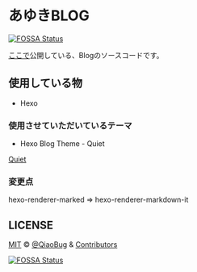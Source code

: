 # あゆきBLOG
[![FOSSA Status](https://app.fossa.com/api/projects/git%2Bgithub.com%2FTeamPimcServer%2Fayuki_blog.svg?type=shield)](https://app.fossa.com/projects/git%2Bgithub.com%2FTeamPimcServer%2Fayuki_blog?ref=badge_shield)


[ここで](https://blog.akarinext.org)公開している、Blogのソースコードです。

## 使用している物

- Hexo

### 使用させていただいているテーマ

- Hexo Blog Theme - Quiet

[Quiet](https://github.com/qiaobug/hexo-theme-quiet)

### 変更点

hexo-renderer-marked => hexo-renderer-markdown-it

## LICENSE

[MIT](https://github.com/QiaoBug/hexo-theme-quiet/blob/master/LICENSE) &copy; [@QiaoBug](https://github.com/QiaoBug) & [Contributors](https://github.com/QiaoBug/hexo-theme-quiet/graphs/contributors)


[![FOSSA Status](https://app.fossa.com/api/projects/git%2Bgithub.com%2FTeamPimcServer%2Fayuki_blog.svg?type=large)](https://app.fossa.com/projects/git%2Bgithub.com%2FTeamPimcServer%2Fayuki_blog?ref=badge_large)